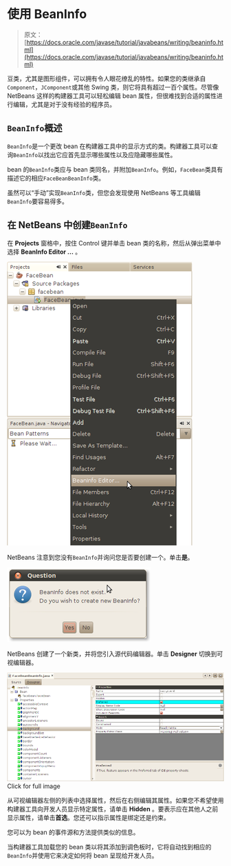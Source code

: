 # 使用 BeanInfo

> 原文： [https://docs.oracle.com/javase/tutorial/javabeans/writing/beaninfo.html](https://docs.oracle.com/javase/tutorial/javabeans/writing/beaninfo.html)

豆类，尤其是图形组件，可以拥有令人眼花缭乱的特性。如果您的类继承自`Component`，`JComponent`或其他 Swing 类，则它将具有超过一百个属性。尽管像 NetBeans 这样的构建器工具可以轻松编辑 bean 属性，但很难找到合适的属性进行编辑，尤其是对于没有经验的程序员。

## `BeanInfo`概述

`BeanInfo`是一个更改 bean 在构建器工具中的显示方式的类。构建器工具可以查询`BeanInfo`以找出它应首先显示哪些属性以及应隐藏哪些属性。

bean 的`BeanInfo`类应与 bean 类同名，并附加`BeanInfo`。例如，`FaceBean`类具有描述它的相应`FaceBeanBeanInfo`类。

虽然可以“手动”实现`BeanInfo`类，但您会发现使用 NetBeans 等工具编辑`BeanInfo`要容易得多。

## 在 NetBeans 中创建`BeanInfo`

在 **Projects** 窗格中，按住 Control 键并单击 bean 类的名称，然后从弹出菜单中选择 **BeanInfo Editor ...** 。

![Creating a BeanInfo, part 1](img/d64c365a335cce5d9c7aafa6ee6ae379.jpg)

NetBeans 注意到您没有`BeanInfo`并询问您是否要创建一个。单击**是**。

![Creating a BeanInfo, part 2](img/d65b056bb8a196f2c9dc18779810593d.jpg)

NetBeans 创建了一个新类，并将您引入源代码编辑器。单击 **Designer** 切换到可视编辑器。

[![The BeanInfo visual editor](img/ccfcc7255deb9261aa3d66daac53238f.jpg)](https://docs.oracle.com/javase/tutorial/figures/javabeans/nb-beaninfo-designer.png)
Click for full image

从可视编辑器左侧的列表中选择属性，然后在右侧编辑其属性。如果您不希望使用构建器工具向开发人员显示特定属性，请单击 **Hidden** 。要表示应在其他人之前显示属性，请单击**首选**。您还可以指示属性是绑定还是约束。

您可以为 bean 的事件源和方法提供类似的信息。

当构建器工具加载您的 bean 类以将其添加到调色板时，它将自动找到相应的`BeanInfo`并使用它来决定如何将 bean 呈现给开发人员。